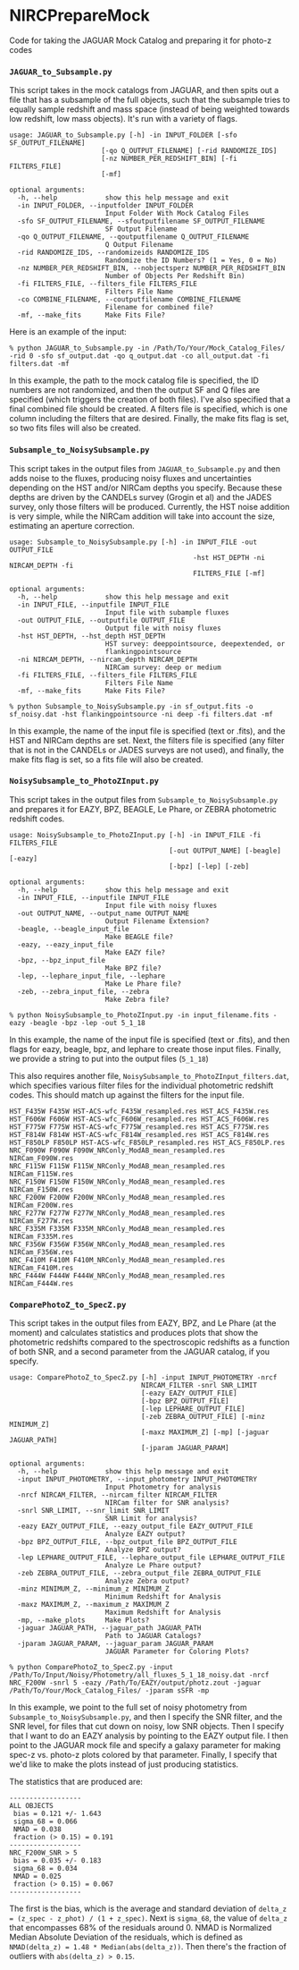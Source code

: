 # NIRCPrepareMock
Code for taking the JAGUAR Mock Catalog and preparing it for photo-z codes

### `JAGUAR_to_Subsample.py`
This script takes in the mock catalogs from JAGUAR, and then spits out a file
that has a subsample of the full objects, such that the subsample tries to 
equally sample redshift and mass space (instead of being weighted towards 
low redshift, low mass objects). It's run with a variety of flags.
		
```
usage: JAGUAR_to_Subsample.py [-h] -in INPUT_FOLDER [-sfo SF_OUTPUT_FILENAME]
                       [-qo Q_OUTPUT_FILENAME] [-rid RANDOMIZE_IDS]
                       [-nz NUMBER_PER_REDSHIFT_BIN] [-fi FILTERS_FILE]
                       [-mf]

optional arguments:
  -h, --help            show this help message and exit
  -in INPUT_FOLDER, --inputfolder INPUT_FOLDER
                        Input Folder With Mock Catalog Files
  -sfo SF_OUTPUT_FILENAME, --sfoutputfilename SF_OUTPUT_FILENAME
                        SF Output Filename
  -qo Q_OUTPUT_FILENAME, --qoutputfilename Q_OUTPUT_FILENAME
                        Q Output Filename
  -rid RANDOMIZE_IDS, --randomizeids RANDOMIZE_IDS
                        Randomize the ID Numbers? (1 = Yes, 0 = No)
  -nz NUMBER_PER_REDSHIFT_BIN, --nobjectsperz NUMBER_PER_REDSHIFT_BIN
                        Number of Objects Per Redshift Bin)
  -fi FILTERS_FILE, --filters_file FILTERS_FILE
                        Filters File Name
  -co COMBINE_FILENAME, --coutputfilename COMBINE_FILENAME
                        Filename for combined file?
  -mf, --make_fits      Make Fits File?
```

Here is an example of the input:
		
`% python JAGUAR_to_Subsample.py -in /Path/To/Your/Mock_Catalog_Files/ -rid 0 -sfo sf_output.dat -qo q_output.dat -co all_output.dat -fi filters.dat -mf`

In this example, the path to the mock catalog file is specified, the ID numbers
are not randomized, and then the output SF and Q files are specified (which
triggers the creation of both files). I've also specified that a final combined
file should be created. A filters file is specified, which is one
column including the filters that are desired. Finally, the make fits flag is
set, so two fits files will also be created. 

### `Subsample_to_NoisySubsample.py`
This script takes in the output files from `JAGUAR_to_Subsample.py` and then
adds noise to the fluxes, producing noisy fluxes and uncertainties depending
on the HST and/or NIRCam depths you specify. Because these depths are driven
by the CANDELs survey (Grogin et al) and the JADES survey, only those filters
will be produced. Currently, the HST noise addition is very simple, while the
NIRCam addition will take into account the size, estimating an aperture
correction. 
		
```
usage: Subsample_to_NoisySubsample.py [-h] -in INPUT_FILE -out OUTPUT_FILE
		                                      -hst HST_DEPTH -ni NIRCAM_DEPTH -fi
		                                      FILTERS_FILE [-mf]

optional arguments:
  -h, --help            show this help message and exit
  -in INPUT_FILE, --inputfile INPUT_FILE
                        Input file with subample fluxes
  -out OUTPUT_FILE, --outputfile OUTPUT_FILE
                        Output file with noisy fluxes
  -hst HST_DEPTH, --hst_depth HST_DEPTH
                        HST survey: deeppointsource, deepextended, or
                        flankingpointsource
  -ni NIRCAM_DEPTH, --nircam_depth NIRCAM_DEPTH
                        NIRCam survey: deep or medium
  -fi FILTERS_FILE, --filters_file FILTERS_FILE
                        Filters File Name
  -mf, --make_fits      Make Fits File?
```


`% python Subsample_to_NoisySubsample.py -in sf_output.fits -o sf_noisy.dat -hst flankingpointsource -ni deep -fi filters.dat -mf`

In this example, the name of the input file is specified (text or .fits), and 
the HST and NIRCam depths are set. Next, the filters file is specified (any filter
that is not in the CANDELs or JADES surveys are not used), and finally, the make 
fits flag is set, so a fits file will also be created. 


### `NoisySubsample_to_PhotoZInput.py`
This script takes in the output files from `Subsample_to_NoisySubsample.py` and
prepares it for EAZY, BPZ, BEAGLE, Le Phare, or ZEBRA photometric redshift codes.
		
```
usage: NoisySubsample_to_PhotoZInput.py [-h] -in INPUT_FILE -fi FILTERS_FILE
                                        [-out OUTPUT_NAME] [-beagle] [-eazy]
                                        [-bpz] [-lep] [-zeb]

optional arguments:
  -h, --help            show this help message and exit
  -in INPUT_FILE, --inputfile INPUT_FILE
                        Input file with noisy fluxes
  -out OUTPUT_NAME, --output_name OUTPUT_NAME
                        Output Filename Extension?
  -beagle, --beagle_input_file
                        Make BEAGLE file?
  -eazy, --eazy_input_file
                        Make EAZY file?
  -bpz, --bpz_input_file
                        Make BPZ file?
  -lep, --lephare_input_file, --lephare
                        Make Le Phare file?
  -zeb, --zebra_input_file, --zebra
                        Make Zebra file?
```


`% python NoisySubsample_to_PhotoZInput.py -in input_filename.fits -eazy -beagle -bpz -lep -out 5_1_18`

In this example, the name of the input file is specified (text or .fits), and 
then flags for eazy, beagle, bpz, and lephare to create those input files. Finally,
we provide a string to put into the output files (`5_1_18`)

This also requires another file, `NoisySubsample_to_PhotoZInput_filters.dat`, which specifies
various filter files for the individual photometric redshift codes. This should match up
against the filters for the input file.

```
HST_F435W F435W HST-ACS-wfc_F435W_resampled.res HST_ACS_F435W.res
HST_F606W F606W HST-ACS-wfc_F606W_resampled.res HST_ACS_F606W.res
HST_F775W F775W HST-ACS-wfc_F775W_resampled.res HST_ACS_F775W.res
HST_F814W F814W HST-ACS-wfc_F814W_resampled.res HST_ACS_F814W.res
HST_F850LP F850LP HST-ACS-wfc_F850LP_resampled.res HST_ACS_F850LP.res
NRC_F090W F090W F090W_NRConly_ModAB_mean_resampled.res NIRCam_F090W.res
NRC_F115W F115W F115W_NRConly_ModAB_mean_resampled.res NIRCam_F115W.res
NRC_F150W F150W F150W_NRConly_ModAB_mean_resampled.res NIRCam_F150W.res
NRC_F200W F200W F200W_NRConly_ModAB_mean_resampled.res NIRCam_F200W.res
NRC_F277W F277W F277W_NRConly_ModAB_mean_resampled.res NIRCam_F277W.res
NRC_F335M F335M F335M_NRConly_ModAB_mean_resampled.res NIRCam_F335M.res
NRC_F356W F356W F356W_NRConly_ModAB_mean_resampled.res NIRCam_F356W.res
NRC_F410M F410M F410M_NRConly_ModAB_mean_resampled.res NIRCam_F410M.res
NRC_F444W F444W F444W_NRConly_ModAB_mean_resampled.res NIRCam_F444W.res
```

### `ComparePhotoZ_to_SpecZ.py`
This script takes in the output files from EAZY, BPZ, and Le Phare (at the moment) and
calculates statistics and produces plots that show the photometric redshifts compared to the 
spectroscopic redshifts as a function of both SNR, and a second parameter from the JAGUAR 
catalog, if you specify.


```
usage: ComparePhotoZ_to_SpecZ.py [-h] -input INPUT_PHOTOMETRY -nrcf
                                 NIRCAM_FILTER -snrl SNR_LIMIT
                                 [-eazy EAZY_OUTPUT_FILE]
                                 [-bpz BPZ_OUTPUT_FILE]
                                 [-lep LEPHARE_OUTPUT_FILE]
                                 [-zeb ZEBRA_OUTPUT_FILE] [-minz MINIMUM_Z]
                                 [-maxz MAXIMUM_Z] [-mp] [-jaguar JAGUAR_PATH]
                                 [-jparam JAGUAR_PARAM]

optional arguments:
  -h, --help            show this help message and exit
  -input INPUT_PHOTOMETRY, --input_photometry INPUT_PHOTOMETRY
                        Input Photometry for analysis
  -nrcf NIRCAM_FILTER, --nircam_filter NIRCAM_FILTER
                        NIRCam filter for SNR analysis?
  -snrl SNR_LIMIT, --snr_limit SNR_LIMIT
                        SNR Limit for analysis?
  -eazy EAZY_OUTPUT_FILE, --eazy_output_file EAZY_OUTPUT_FILE
                        Analyze EAZY output?
  -bpz BPZ_OUTPUT_FILE, --bpz_output_file BPZ_OUTPUT_FILE
                        Analyze BPZ output?
  -lep LEPHARE_OUTPUT_FILE, --lephare_output_file LEPHARE_OUTPUT_FILE
                        Analyze Le Phare output?
  -zeb ZEBRA_OUTPUT_FILE, --zebra_output_file ZEBRA_OUTPUT_FILE
                        Analyze Zebra output?
  -minz MINIMUM_Z, --minimum_z MINIMUM_Z
                        Minimum Redshift for Analysis
  -maxz MAXIMUM_Z, --maximum_z MAXIMUM_Z
                        Maximum Redshift for Analysis
  -mp, --make_plots     Make Plots?
  -jaguar JAGUAR_PATH, --jaguar_path JAGUAR_PATH
                        Path to JAGUAR Catalogs?
  -jparam JAGUAR_PARAM, --jaguar_param JAGUAR_PARAM
                        JAGUAR Parameter for Coloring Plots?

```

`% python ComparePhotoZ_to_SpecZ.py -input /Path/To/Input/Noisy/Photometry/all_fluxes_5_1_18_noisy.dat -nrcf NRC_F200W -snrl 5 -eazy /Path/To/EAZY/output/photz.zout -jaguar /Path/To/Your/Mock_Catalog_Files/ -jparam sSFR -mp`

In this example, we point to the full set of noisy photometry from `Subsample_to_NoisySubsample.py`, and
then I specify the SNR filter, and the SNR level, for files that cut down on noisy, low
SNR objects. Then I specify that I want to do an EAZY analysis by pointing to the EAZY
output file. I then point to the JAGUAR mock file and specify a galaxy parameter
for making spec-z vs. photo-z plots colored by that parameter. Finally, I specify
that we'd like to make the plots instead of just producing statistics.

The statistics that are produced are:

```
------------------
ALL OBJECTS
 bias = 0.121 +/- 1.643
 sigma_68 = 0.066
 NMAD = 0.038
 fraction (> 0.15) = 0.191
------------------
NRC_F200W_SNR > 5
 bias = 0.035 +/- 0.183
 sigma_68 = 0.034
 NMAD = 0.025
 fraction (> 0.15) = 0.067
------------------
```

The first is the bias, which is the average and standard deviation of 
`delta_z = (z_spec - z_phot) / (1 + z_spec)`. Next is `sigma_68`, the value of `delta_z` 
that encompasses 68% of the residuals around 0. NMAD is Normalized Median Absolute Deviation
of the residuals, which is defined as `NMAD(delta_z) = 1.48 * Median(abs(delta_z))`. Then
there's the fraction of outliers with `abs(delta_z) > 0.15`.